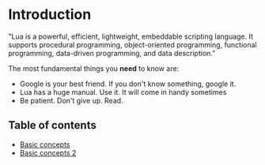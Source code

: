 # Introduction
"Lua is a powerful, efficient, lightweight, embeddable scripting language. It supports procedural programming, object-oriented programming, functional programming, data-driven programming, and data description."

The most fundamental things you <b>need</b> to know are:
- Google is your best friend. If you don't know something, google it.
- Lua has a huge manual. Use it. It will come in handy sometimes
- Be patient. Don't give up. Read.

## Table of contents
- [Basic concepts](1%20-Basic%20concepts.md)
- [Basic concepts 2](1%20-Basic%20concepts%202.md)